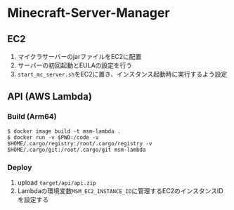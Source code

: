 # Minecraft-Server-Manager

## EC2

1. マイクラサーバーのjarファイルをEC2に配置
2. サーバーの初回起動とEULAの設定を行う
3. ```start_mc_server.sh```をEC2に置き、インスタンス起動時に実行するよう設定

## API (AWS Lambda)

### Build (Arm64)

```shell
$ docker image build -t msm-lambda .
$ docker run -v $PWD:/code -v $HOME/.cargo/registry:/root/.cargo/registry -v $HOME/.cargo/git:/root/.cargo/git msm-lambda 
```

### Deploy

1. upload ```target/api/api.zip```
2. Lambdaの環境変数```MSM_EC2_INSTANCE_ID```に管理するEC2のインスタンスIDを設定する
